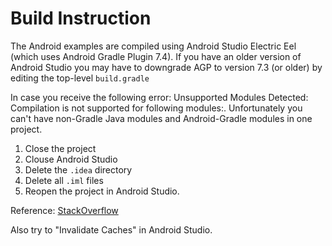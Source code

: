 # Build Instruction

The Android examples are compiled using Android Studio Electric Eel (which uses 
Android Gradle Plugin 7.4). If you have an older version of Android Studio you may 
have to downgrade AGP to version 7.3 (or older) by editing the top-level `build.gradle`

In case you receive the following error:
Unsupported Modules Detected: Compilation is not supported for following modules:.
Unfortunately you can't have non-Gradle Java modules and Android-Gradle modules in one
project.

1. Close the project
2. Clouse Android Studio
3. Delete the `.idea` directory
4. Delete all `.iml` files
5. Reopen the project in Android Studio.
   
Reference: [StackOverflow](https://stackoverflow.com/questions/28668252/android-studio-error-unsupported-modules-detected-compilation-is-not-supported)

Also try to "Invalidate Caches" in Android Studio.
